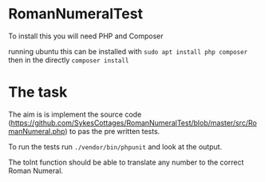 # RomanNumeralTest

To install this you will need PHP and Composer

running ubuntu this can be installed with `sudo apt install php composer` then in the directly `composer install`

# The task

The aim is is implement the source code (https://github.com/SykesCottages/RomanNumeralTest/blob/master/src/RomanNumeral.php) to pas the pre written tests.

To run the tests run `./vendor/bin/phpunit` and look at the output.

The toInt function should be able to translate any number to the correct Roman Numeral. 
